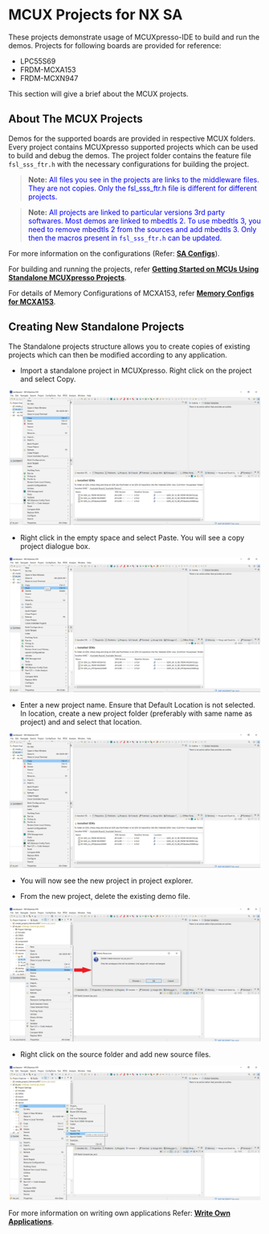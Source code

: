 # MCUX Projects for NX SA

These projects demonstrate usage of MCUXpresso-IDE to build and run the demos. Projects for following boards are provided for reference:

- LPC55S69
- FRDM-MCXA153
- FRDM-MCXN947

This section will give a brief about the MCUX projects.

## About The MCUX Projects

Demos for the supported boards are provided in respective MCUX folders. Every project contains MCUXpresso supported projects which can be used to build and debug the demos. The project folder contains the feature file `fsl_sss_ftr.h` with the necessary configurations for building the project.

>**Note:** <span style="color:blue;">All files you see in the projects are links to the middleware files. They are not copies. Only the fsl_sss_ftr.h file is different for different projects.</span>

>**Note:** <span style="color:blue;">All projects are linked to particular versions 3rd party softwares. Most demos are linked to mbedtls 2. To use mbedtls 3, you need to remove mbedtls 2 from the sources and add mbedtls 3. Only then the macros present in `fsl_sss_ftr.h` can be updated. </span>

For more information on the configurations (Refer: [**SA Configs**](../doc/config/readme.md)).

For building and running the projects, refer [**Getting Started on MCUs Using Standalone MCUXpresso Projects**](../doc/mcu_projects/readme.md).

For details of Memory Configurations of MCXA153, refer [**Memory Configs for MCXA153**](mcxa/README.md).

## Creating New Standalone Projects

The Standalone projects structure allows you to create copies of existing projects which can then be modified according to any application.

- Import a standalone project in MCUXpresso. Right click on the project and select Copy.

<p align=center>
<img src="../doc/img/mcux_projects/mcux_proj_copy.png" alt="project_explorer_expanded" width="500"/>
</p>

- Right click in the empty space and select Paste. You will see a copy project dialogue box.

<p align=center>
<img src="../doc/img/mcux_projects/mcux_proj_paste.png" alt="project_explorer_expanded" width="500"/>
</p>

- Enter a new project name. Ensure that Default Location is not selected. In location, create a new project folder (preferably with same name as project) and and select that location.

<p align=center>
<img src="../doc/img/mcux_projects/mcux_proj_copy.png" alt="project_explorer_expanded" width="500"/>
</p>

- You will now see the new project in project explorer.

- From the new project, delete the existing demo file.

<p align=center>
<img src="../doc/img/mcux_projects/mcux_proj_delete_src.png" alt="project_explorer_expanded" width="500"/>
</p>

- Right click on the source folder and add new source files.

<p align=center>
<img src="../doc/img/mcux_projects/mcux_proj_newsrc.png" alt="project_explorer_expanded" width="500"/>
</p>

For more information on writing own applications Refer: [**Write Own Applications**](../doc/stack/readme.md).